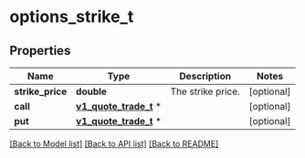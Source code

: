 # options_strike_t

## Properties
Name | Type | Description | Notes
------------ | ------------- | ------------- | -------------
**strike_price** | **double** | The strike price. | [optional] 
**call** | [**v1_quote_trade_t**](v1_quote_trade.md) \* |  | [optional] 
**put** | [**v1_quote_trade_t**](v1_quote_trade.md) \* |  | [optional] 

[[Back to Model list]](../README.md#documentation-for-models) [[Back to API list]](../README.md#documentation-for-api-endpoints) [[Back to README]](../README.md)


